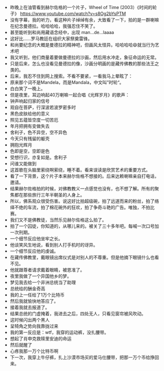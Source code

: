 - 昨晚上在油管看到赫尔佐格的一个片子，Wheel of Time (2003）《时间的轮子》 https://www.youtube.com/watch?v=s8Og2bYsPTM 
- 没有字幕，我的听力，看这种片子绰绰有余，大致看了一下，拍的是一群喇嘛在纪念曼德拉。哈哈哈哈，我强忍住不笑了。
- 甚至能听到和尚用藏语念经中，出现 man...de...laaaa
- 这好比……罗马教廷在组织大家祭奠雷锋。
- 和尚要纪念的大概是曼德拉的精神吧，但画风太怪异。哈哈哈哈😄就当行为艺术吧
- 我又听到，他们商量着要做曼德拉的沙画，然后用水冲走，象征命运的无常。
- 只是后来，怎么也没看见曼德拉的像，沙画分明画的是藏传佛教的那些法王之类的。
- 后来，我忍不住到网上搜索。不看不要紧，一看我马上晕眩了：
- 原来那个词不是Mandela，而是Mandala，中文叫”时轮“。
- 白白笑了一晚上。
- 但是夜里，耳边响起40万喇嘛一起合唱《光辉岁月》的歌声：
- 钟声响起归家的信号
- 观自在菩萨，行深波若波罗密多时
- 黑色皮肤给他的意义
- 照见五蕴皆空度一切苦厄
- 年月把拥有变做失去
- 舍利子，色不异空，空不异色
- 今天只有残留的躯壳
- 拥抱光辉月
- 色即是空，空即是色
- 受想行识，亦复如是。舍利子
- 问谁又能做到
- 这首歌在头脑里萦绕啊萦绕，睡不着。看来误读是欣赏艺术的重要方式。
- 看了一下背景，这个片子本来赫尔佐格不想接的。后来达赖喇嘛亲自打电话，邀请。
- 结果赫尔佐格拍的时候，对佛教教义一点感觉也没有，也不想了解。所有的聚焦都在那些旅行三年半朝圣的人身上。
- 所以，佛系观众很受伤害。说这好比拍超级碗，拍了远道而来的粉丝，拍了络绎不绝的车流，拍了棉花碗外的狂欢，拍了争奇斗艳的广告。唯独，不拍比赛。
- 我们又不是佛教徒，当然乐见赫尔佐格这么拍了。
- 拍了一个囚徒，你知道的，从哪儿来的。被关了三十多年吧。每喊一次口号加一次刑期。
- 一个细节反应他坐牢之长。
- 他谈笑风生地说，看到别人打手机时的讶异。
- 一个细节反应他的虔诚。
- 在藏传佛教里，戴眼镜出席仪式是对别人的不尊重。但是他摘下眼镜什么也看不见。
- 他就跟尊者请求戴着眼睛，被恩准了。
- 夜里我做了一个异国他乡的梦。
- 梦见我去给一个非洲总统当了助理
- 总统给的酬金奇高
- 我的上一任给了1万个比特币
- 然后我就愉快地答应了。
- 接着我就去报道了。
- 结果总统的门虚掩着，我进去之后，四处无人，只看见窗帘被风吹动。
- 这时候闪出两个黑人
- 呈犄角之势向我靠拢过来
- 我的第一反应是：wtf，我穿的运动裤，没扎腰带。
- 想起了肖申克救赎里安迪的命运
- 然后就醒了
- 心疼我那一万个比特币啊
- 下一次，我穿上牛仔裤，扎上沙漠市场买的爱马仕腰带，把那一万个币给挣回来。
